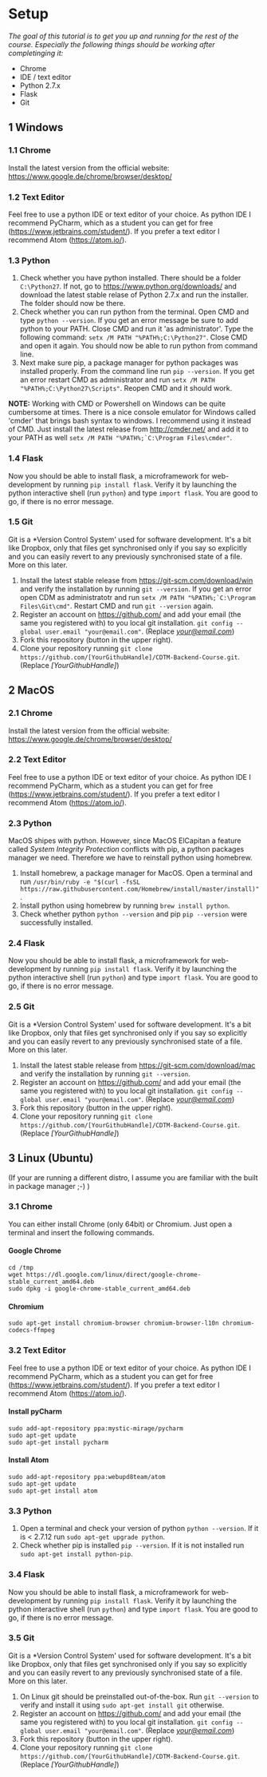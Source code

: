 # Setup

*The goal of this tutorial is to get you up and running for the rest of the course. Especially the following things should be working after completinging it:*
* Chrome 
* IDE / text editor 
* Python 2.7.x
* Flask
* Git

## 1 Windows

### 1.1 Chrome
Install the latest version from the official website: https://www.google.de/chrome/browser/desktop/

### 1.2 Text Editor
Feel free to use a python IDE or text editor of your choice. As python IDE I recommend PyCharm, which as a student you can get for free (https://www.jetbrains.com/student/). If you prefer a text editor I recommend Atom (https://atom.io/).

### 1.3 Python
1. Check whether you have python installed. There should be a folder ```C:\Python27```. 
  If not, go to https://www.python.org/downloads/ and download the latest stable relase of Python 2.7.x and run the installer.
  The folder should now be there.
2. Check whether you can run python from the terminal. Open CMD and type ```python --version```. If you get an error message be sure to add python to your PATH. Close CMD and run it 'as administrator'. Type the following command: ```setx /M PATH "%PATH%;C:\Python27"```. Close CMD and open it again. You should now be able to run python from command line.
3. Next make sure pip, a package manager for python packages was installed properly. From the command line run ```pip --version```. If you get an error restart CMD as administrator and run ```setx /M PATH "%PATH%;C:\Python27\Scripts"```. Reopen CMD and it should work.

**NOTE:** Working with CMD or Powershell on Windows can be quite cumbersome at times. There is a nice console emulator for Windows called 'cmder' that brings bash syntax to windows. I recommend using it instead of CMD. Just install the latest release from http://cmder.net/ and add it to your PATH as well ```setx /M PATH "%PATH%;`C:\Program Files\cmder"```.

### 1.4 Flask
Now you should be able to install flask, a microframework for web-development by running ```pip install flask```. 
Verify it by launching the python interactive shell (run ```python```) and type ```import flask```. You are good to go, if there is no error message.

### 1.5 Git
Git is a  *Version Control System'  used for software development. It's  a bit like Dropbox, only that files get synchronised only if you say so explicitly and you can easily revert to any previously synchronised state of a file. More on this later.

1. Install the latest stable release from https://git-scm.com/download/win and verify the installation by running ```git --version```. If you get an error open CDM as administratotr and run ```setx /M PATH "%PATH%;`C:\Program Files\Git\cmd"```. Restart CMD and run ```git --version``` again.
2. Register an account on https://github.com/ and add your email (the same you registered with) to you local git installation. ```git config --global user.email "your@email.com"```. (Replace *your@email.com*)
3. Fork this repository (button in the  upper right). 
4. Clone your repository running ```git clone https://github.com/[YourGithubHandle]/CDTM-Backend-Course.git```. (Replace *[YourGithubHandle]*) 

## 2 MacOS

### 2.1 Chrome
Install the latest version from the official website: https://www.google.de/chrome/browser/desktop/

### 2.2 Text Editor
Feel free to use a python IDE or text editor of your choice. As python IDE I recommend PyCharm, which as a student you can get for free (https://www.jetbrains.com/student/). If you prefer a text editor I recommend Atom (https://atom.io/).

### 2.3 Python
MacOS shipes with python. However, since MacOS ElCapitan a feature called *System Integrity Protection* conflicts with pip, a python packages manager we need. Therefore we have to reinstall python using homebrew.

1. Install homebrew, a package manager for MacOS. Open a terminal and run 
  ```/usr/bin/ruby -e "$(curl -fsSL https://raw.githubusercontent.com/Homebrew/install/master/install)"```.
2. Install python using homebrew by running ```brew install python```.
3. Check whether python ```python --version``` and pip ```pip --version``` were successfully installed.

### 2.4 Flask
Now you should be able to install flask, a microframework for web-development by running ```pip install flask```. 
Verify it by launching the python interactive shell (run ```python```) and type ```import flask```. You are good to go, if there is no error message.

### 2.5 Git
Git is a  *Version Control System'  used for software development. It's  a bit like Dropbox, only that files get synchronised only if you say so explicitly and you can easily revert to any previously synchronised state of a file. More on this later.

1. Install the latest stable release from https://git-scm.com/download/mac and verify the installation by running ```git --version```.
2. Register an account on https://github.com/ and add your email (the same you registered with) to you local git installation. ```git config --global user.email "your@email.com"```. (Replace *your@email.com*)
3. Fork this repository (button in the  upper right). 
4. Clone your repository running ```git clone https://github.com/[YourGithubHandle]/CDTM-Backend-Course.git```. (Replace *[YourGithubHandle]*) 

## 3 Linux (Ubuntu) 
(If your are running a different distro, I assume you are familiar with the built in package manager ;-) )

### 3.1 Chrome
You can either install Chrome (only 64bit) or Chromium. Just open a terminal and insert the following commands.

#### Google Chrome
```
cd /tmp
wget https://dl.google.com/linux/direct/google-chrome-stable_current_amd64.deb
sudo dpkg -i google-chrome-stable_current_amd64.deb
```

#### Chromium
```
sudo apt-get install chromium-browser chromium-browser-l10n chromium-codecs-ffmpeg 
```

### 3.2 Text Editor
Feel free to use a python IDE or text editor of your choice. As python IDE I recommend PyCharm, which as a student you can get for free (https://www.jetbrains.com/student/). If you prefer a text editor I recommend Atom (https://atom.io/).

#### Install pyCharm
```
sudo add-apt-repository ppa:mystic-mirage/pycharm
sudo apt-get update
sudo apt-get install pycharm
```

#### Install Atom
```
sudo add-apt-repository ppa:webupd8team/atom
sudo apt-get update
sudo apt-get install atom
```

### 3.3 Python
1. Open a terminal and check your version of python ```python --version```. If it is < 2.7.12 run ```sudo apt-get upgrade python```.
2. Check whether pip is installed ```pip --version```. If it is not installed run ```sudo apt-get install python-pip```.

### 3.4 Flask
Now you should be able to install flask, a microframework for web-development by running ```pip install flask```. 
Verify it by launching the python interactive shell (run ```python```) and type ```import flask```. You are good to go, if there is no error message.

### 3.5 Git
Git is a  *Version Control System'  used for software development. It's  a bit like Dropbox, only that files get synchronised only if you say so explicitly and you can easily revert to any previously synchronised state of a file. More on this later.

1. On Linux git should be preinstalled out-of-the-box. Run ```git --version``` to verify and install it using ```sudo apt-get install git``` otherwise.
2. Register an account on https://github.com/ and add your email (the same you registered with) to you local git installation. ```git config --global user.email "your@email.com"```. (Replace *your@email.com*)
3. Fork this repository (button in the  upper right). 
4. Clone your repository running ```git clone https://github.com/[YourGithubHandle]/CDTM-Backend-Course.git```. (Replace *[YourGithubHandle]*) 
